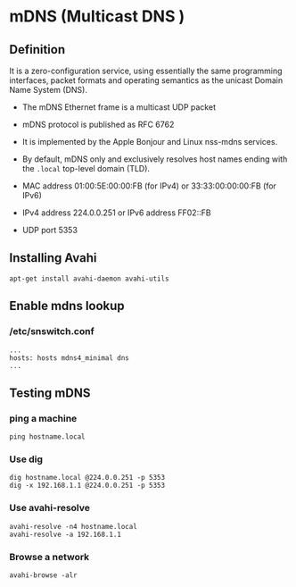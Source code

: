 # mDNS (Multicast DNS )  


## Definition

It is a zero-configuration service, using essentially the same programming interfaces, packet formats and operating semantics as the unicast Domain Name System (DNS).  

* The mDNS Ethernet frame is a multicast UDP packet
* mDNS protocol is published as RFC 6762

* It is implemented by the Apple Bonjour and Linux nss-mdns services.  

* By default, mDNS only and exclusively resolves host names ending with the `.local` top-level domain (TLD).

* MAC address 01:00:5E:00:00:FB (for IPv4) or 33:33:00:00:00:FB (for IPv6)

* IPv4 address 224.0.0.251 or IPv6 address FF02::FB

* UDP port 5353


## Installing Avahi

```
apt-get install avahi-daemon avahi-utils  
```

## Enable mdns lookup

### /etc/snswitch.conf
```
...
hosts: hosts mdns4_minimal dns
... 
```

## Testing mDNS

### ping a machine
```
ping hostname.local
```

### Use dig
```
dig hostname.local @224.0.0.251 -p 5353
dig -x 192.168.1.1 @224.0.0.251 -p 5353
```

### Use avahi-resolve
```
avahi-resolve -n4 hostname.local
avahi-resolve -a 192.168.1.1
```

### Browse a network
```
avahi-browse -alr
```



